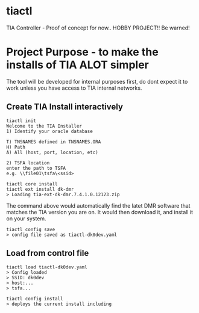 # tiactl
TIA Controller - Proof of concept for now.. HOBBY PROJECT!! Be warned!
# Project Purpose - to make the installs of TIA ALOT simpler
The tool will be developed for internal purposes first, do dont expect it to work unless you have access to TIA internal networks. 



## Create TIA Install interactively 
    tiactl init 
    Welcome to the TIA Installer
    1) Identify your oracle database

    T) TNSNAMES defined in TNSNAMES.ORA
    H) Path
    A) All (host, port, location, etc) 

    2) TSFA location
    enter the path to TSFA
    e.g. \\file01\tsfa\<ssid>

    tiactl core install 
    tiactl ext install dk-dmr
    > Loading tia-ext-dk-dmr.7.4.1.0.12123.zip 

The command above would automatically find the latet DMR software that matches the TIA version you are on. 
It would then download it, and install it on your system.

    tiactl config save
    > config file saved as tiactl-dk0dev.yaml

## Load from control file 
    tiactl load tiactl-dk0dev.yaml
    > Config loaded
    > SSID: dk0dev
    > host:...
    > tsfa...

    tiactl config install 
    > deploys the current install including 





